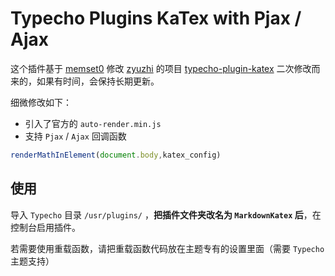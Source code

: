 # Typecho Plugins KaTex with Pjax / Ajax
这个插件基于 [memset0](https://github.com/memset0) 修改 [zyuzhi](https://github.com/zyuzhi) 的项目 [typecho-plugin-katex](https://github.com/memset0/typecho-plugin-katex) 二次修改而来的，如果有时间，会保持长期更新。



细微修改如下：

* 引入了官方的 `auto-render.min.js` 
* 支持 `Pjax` / `Ajax` 回调函数

```js
renderMathInElement(document.body,katex_config)
```

## 使用

导入 `Typecho` 目录 `/usr/plugins/` ，**把插件文件夹改名为 `MarkdownKatex` 后**，在控制台启用插件。

若需要使用重载函数，请把重载函数代码放在主题专有的设置里面（需要 `Typecho` 主题支持）

